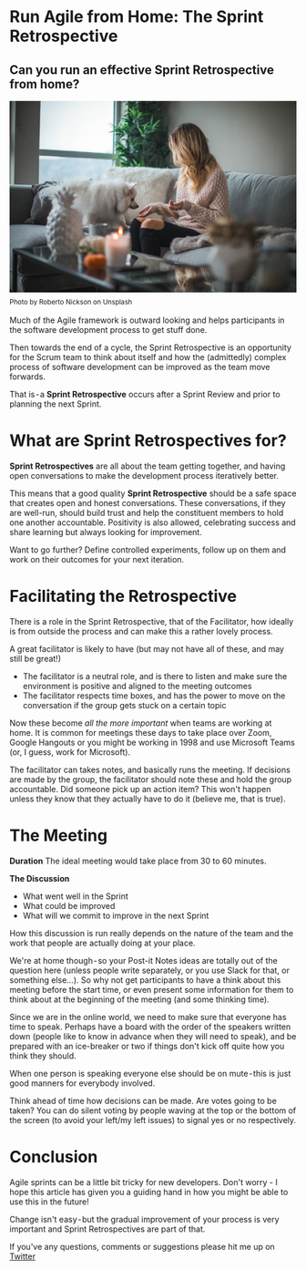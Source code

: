 # Run Agile from Home: The Sprint Retrospective
## Can you run an effective Sprint Retrospective from home?

![Photo by Roberto Nickson on Unsplash](Images/0*NCYoXAmuoZNdCaqR.jpeg)<br/>
<sub>Photo by Roberto Nickson on Unsplash<sub>

Much of the Agile framework is outward looking and helps participants in the software development process to get stuff done.

Then towards the end of a cycle, the Sprint Retrospective is an opportunity for the Scrum team to think about itself and how the (admittedly) complex process of software development can be improved as the team move forwards.

That is - a **Sprint Retrospective** occurs after a Sprint Review and prior to planning the next Sprint.

# What are Sprint Retrospectives for?
**Sprint Retrospectives** are all about the team getting together, and having open conversations to make the development process iteratively better.

This means that a good quality **Sprint Retrospective** should be a safe space that creates open and honest conversations. These conversations, if they are well-run, should build trust and help the constituent members to hold one another accountable. Positivity is also allowed, celebrating success and share learning but always looking for improvement. 

Want to go further? Define controlled experiments, follow up on them and work on their outcomes for your next iteration.

# Facilitating the Retrospective
There is a role in the Sprint Retrospective, that of the Facilitator, how ideally is from outside the process and can make this a rather lovely process.

A great facilitator is likely to have (but may not have all of these, and may still be great!)
- The facilitator is a neutral role, and is there to listen and make sure the environment is positive and aligned to the meeting outcomes
- The facilitator respects time boxes, and has the power to move on the conversation if the group gets stuck on a certain topic

Now these become *all the more important* when teams are working at home. It is common for meetings these days to take place over Zoom, Google Hangouts or you might be working in 1998 and use Microsoft Teams (or, I guess, work for Microsoft).

The facilitator can takes notes, and basically runs the meeting. If decisions are made by the group, the facilitator should note these and hold the group accountable. Did someone pick up an action item? This won't happen unless they know that they actually have to do it (believe  me, that is true).

# The Meeting
**Duration**
The ideal meeting would take place from 30 to 60 minutes.

**The Discussion**
- What went well in the Sprint
- What could be improved
- What will we commit to improve in the next Sprint

How this discussion is run really depends on the nature of the team and the work that people are actually doing at your place.

We're at home though - so your Post-it Notes ideas are totally out of the question here (unless people write separately, or you use Slack for that, or something else…). So why not get participants to have a think about this meeting before the start time, or even present some information for them to think about at the beginning of the meeting (and some thinking time).

Since we are in the online world, we need to make sure that everyone has time to speak. Perhaps have a board with the order of the speakers written down (people like to know in advance when they will need to speak), and be prepared with an ice-breaker or two if things don't kick off quite how you think they should.

When one person is speaking everyone else should be on mute - this is just good manners for everybody involved.

Think ahead of time how decisions can be made. Are votes going to be taken? You can do silent voting by people waving at the top or the bottom of the screen (to avoid your left/my left issues) to signal yes or no respectively.

# Conclusion
Agile sprints can be a little bit tricky for new developers. Don't worry - I hope this article has given you a guiding hand in how you might be able to use this in the future!

Change isn't easy - but the gradual improvement of your process is very important and Sprint Retrospectives are part of that.
 
 If you've any questions, comments or suggestions please hit me up on [Twitter](https://twitter.com/stevenpcurtis) 

